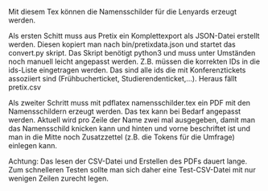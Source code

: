 
Mit diesem Tex können die Namensschilder für die Lenyards erzeugt
werden.

Als ersten Schitt muss aus Pretix ein Komplettexport als JSON-Datei
erstellt werden. Diesen kopiert man nach bin/pretixdata.json und
startet das convert.py skript. Das Skript benötigt python3 und muss
unter Umständen noch manuell leicht angepasst werden. Z.B. müssen die
korrekten IDs in die ids-Liste eingetragen werden. Das sind alle ids
die mit Konferenztickets assoziiert sind (Frühbucherticket,
Studierendenticket,...). Heraus fällt pretix.csv

Als zweiter Schritt muss mit pdflatex namensschilder.tex ein PDF mit
den Namensschildern erzeugt werden. Das tex kann bei Bedarf angepasst
werden. Aktuell wird pro Zeile der Name zwei mal ausgegeben, damit man
das Namensschild knicken kann und hinten und vorne beschriftet ist und
man in die Mitte noch Zusatzzettel (z.B. die Tokens für die Umfrage)
einlegen kann.

Achtung: Das lesen der CSV-Datei und Erstellen des PDFs dauert
lange. Zum schnelleren Testen sollte man sich daher eine
Test-CSV-Datei mit nur wenigen Zeilen zurecht legen.

